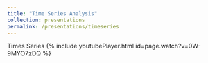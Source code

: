 ```yaml
---
title: "Time Series Analysis"
collection: presentations
permalink: /presentations/timeseries
---
```


Times Series
{% include youtubePlayer.html id=page.watch?v=0W-9MYO7zDQ %}
